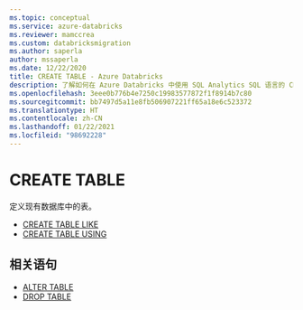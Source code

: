 ```yaml
---
ms.topic: conceptual
ms.service: azure-databricks
ms.reviewer: mamccrea
ms.custom: databricksmigration
ms.author: saperla
author: mssaperla
ms.date: 12/22/2020
title: CREATE TABLE - Azure Databricks
description: 了解如何在 Azure Databricks 中使用 SQL Analytics SQL 语言的 CREATE TABLE 语法。
ms.openlocfilehash: 3eee0b776b4e7250c19983577872f1f8914b7c80
ms.sourcegitcommit: bb7497d5a11e8fb506907221ff65a18e6c523372
ms.translationtype: HT
ms.contentlocale: zh-CN
ms.lasthandoff: 01/22/2021
ms.locfileid: "98692228"
---
```

# <a name="create-table"></a>CREATE TABLE

定义现有数据库中的表。

* [CREATE TABLE LIKE](sql-ref-syntax-ddl-create-table-like.md)
* [CREATE TABLE USING](sql-ref-syntax-ddl-create-table-using.md)

## <a name="related-statements"></a>相关语句

* [ALTER TABLE](sql-ref-syntax-ddl-alter-table.md)
* [DROP TABLE](sql-ref-syntax-ddl-drop-table.md)